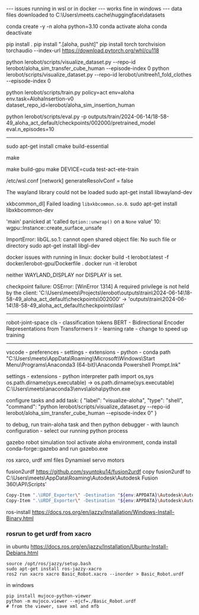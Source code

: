 <!-- wsl -->
<!-- cd /mnt/c/Users/meets/Projects/lerobot -->

--- issues running in wsl or in docker
--- works fine in windows
--- data files downloaded to C:\Users\meets\.cache\huggingface\datasets

conda create -y -n aloha python=3.10
conda activate aloha
conda deactivate

pip install .
pip install ".[aloha, pusht]"
pip install torch torchvision torchaudio --index-url https://download.pytorch.org/whl/cu118  

<!-- pip install parquet-tools -->

<!-- python lerobot/scripts/visualize_dataset.py --repo-id lerobot/pusht --episode-index 0 -->

python lerobot/scripts/visualize_dataset.py --repo-id lerobot/aloha_sim_transfer_cube_human --episode-index 0
python lerobot/scripts/visualize_dataset.py --repo-id lerobot/unitreeh1_fold_clothes --episode-index 0

<!-- python lerobot/scripts/visualize_dataset.py --repo-id lerobot/aloha_sim_transfer_cube_human --episode-index 49 -->

python lerobot/scripts/train.py policy=act env=aloha env.task=AlohaInsertion-v0 dataset_repo_id=lerobot/aloha_sim_insertion_human 

<!-- python lerobot/scripts/eval.py -p lerobot/diffusion_pusht eval.n_episodes=10 eval.batch_size=10 -->

python lerobot/scripts/eval.py -p outputs/train/2024-06-14/18-58-49_aloha_act_default/checkpoints/002000/pretrained_model  eval.n_episodes=10




--------

 sudo apt-get install cmake build-essential

 make 

make build-gpu
make DEVICE=cuda test-act-ete-train
<!-- - mujovo physics engine -->


/etc/wsl.conf
[network]
generateResolvConf = false

The wayland library could not be loaded
 sudo apt-get install libwayland-dev

 xkbcommon_dl] Failed loading `libxkbcommon.so.0`.
 sudo apt-get install libxkbcommon-dev

 'main' panicked at 'called `Option::unwrap()` on a `None` value'
  10: wgpu::Instance::create_surface_unsafe


ImportError: libGL.so.1: cannot open shared object file: No such file or directory
sudo apt-get install libgl-dev  

docker issues with running in linux:
docker build -t lerobot:latest -f docker/lerobot-gpu/Dockerfile .
docker run -it lerobot

 neither WAYLAND_DISPLAY nor DISPLAY is set. 


checkpoint failure:
 OSError: [WinError 1314] A required privilege is not held by the client: 'C:\\Users\\meets\\Projects\\lerobot\\outputs\\train\\2024-06-14\\18-58-49_aloha_act_default\\checkpoints\\002000' -> 'outputs\\train\\2024-06-14\\18-58-49_aloha_act_default\\checkpoints\\last'

-----
robot-joint-space
cls - classification tokens
BERT - Bidirectional Encoder Representations from Transformers
lr - learning rate - change to speed up training 

------
vscode - preferences - settings - extensions - python - conda path
"C:\Users\meets\AppData\Roaming\Microsoft\Windows\Start Menu\Programs\Anaconda3 (64-bit)\Anaconda Powershell Prompt.lnk"

settings - extensions - python interpreter path
import os,sys
os.path.dirname(sys.executable) -> os.path.dirname(sys.executable)
C:\Users\meets\anaconda3\envs\aloha\python.exe

configure tasks and add task:
        {
            "label": "visualize-aloha",
            "type": "shell",
            "command": "python lerobot/scripts/visualize_dataset.py --repo-id lerobot/aloha_sim_transfer_cube_human --episode-index 0"
        }

to debug, run train-aloha task and then python debugger - with launch configuration - select our running python process 


gazebo robot simulation tool
activate aloha environment, conda install conda-forge::gazebo and run gazebo.exe 

ros
xarco, urdf xml files
Dynamixel servo motors

fusion2urdf 
https://github.com/syuntoku14/fusion2urdf
copy fusion2urdf to C:\Users\meets\AppData\Roaming\Autodesk\Autodesk Fusion 360\API\Scripts'
```sh
Copy-Item ".\URDF_Exporter\" -Destination "${env:APPDATA}\Autodesk\Autodesk Fusion 360\API\Scripts\" -Recurse 
Copy-Item ".\URDF_Exporter\" -Destination "${env:APPDATA}\Autodesk\Autodesk Fusion 360\API\Scripts\" -Recurse -force
```

ros-install
https://docs.ros.org/en/jazzy/Installation/Windows-Install-Binary.html


### rosrun to get urdf from xacro 
in ubuntu
https://docs.ros.org/en/jazzy/Installation/Ubuntu-Install-Debians.html
```
source /opt/ros/jazzy/setup.bash
sudo apt-get install ros-jazzy-xacro
ros2 run xacro xacro Basic_Robot.xacro --inorder > Basic_Robot.urdf
```
in windows
```
pip install mujoco-python-viewer
python -m mujoco.viewer --mjcf=./Basic_Robot.urdf
# from the viewer, save xml and mfb
```
